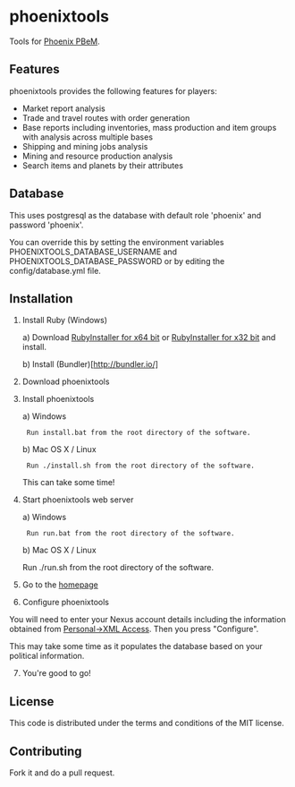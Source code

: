phoenixtools
============

Tools for [Phoenix PBeM](http://phoenixbse.com).

## Features

phoenixtools provides the following features for players:

* Market report analysis
* Trade and travel routes with order generation
* Base reports including inventories, mass production and item groups with analysis across multiple bases
* Shipping and mining jobs analysis
* Mining and resource production analysis
* Search items and planets by their attributes

## Database

This uses postgresql as the database with default role 'phoenix' and password 'phoenix'. 

You can override this by setting the environment variables PHOENIXTOOLS_DATABASE_USERNAME and PHOENIXTOOLS_DATABASE_PASSWORD or by editing the config/database.yml file.

## Installation

1. Install Ruby (Windows)

    a) Download [RubyInstaller for x64 bit](http://dl.bintray.com/oneclick/rubyinstaller/rubyinstaller-2.2.3-x64.exe) or [RubyInstaller for x32 bit](http://dl.bintray.com/oneclick/rubyinstaller/rubyinstaller-2.2.3.exe) and install.

    b) Install (Bundler)[http://bundler.io/]

2. Download phoenixtools

3. Install phoenixtools

    a) Windows

        Run install.bat from the root directory of the software.

    b) Mac OS X / Linux

        Run ./install.sh from the root directory of the software.

    This can take some time!

4. Start phoenixtools web server

    a) Windows

        Run run.bat from the root directory of the software.

    b) Mac OS X / Linux

    Run ./run.sh from the root directory of the software.

5. Go to the [homepage](http://localhost:3000)

6. Configure phoenixtools

You will need to enter your Nexus account details including the information obtained from [Personal->XML Access](http://phoenixbse.com/index.php?a=user&sa=xml). Then you press "Configure".

This may take some time as it populates the database based on your political information.

7. You're good to go!

## License

This code is distributed under the terms and conditions of the MIT license.

## Contributing

Fork it and do a pull request.